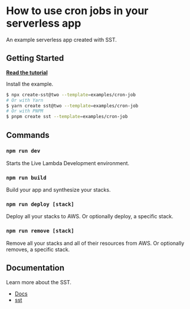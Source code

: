 # How to use cron jobs in your serverless app

An example serverless app created with SST.

## Getting Started

[**Read the tutorial**](https://sst.dev/examples/how-to-use-cron-jobs-in-your-serverless-app.html)

Install the example.

```bash
$ npx create-sst@two --template=examples/cron-job
# Or with Yarn
$ yarn create sst@two --template=examples/cron-job
# Or with PNPM
$ pnpm create sst --template=examples/cron-job
```

## Commands

### `npm run dev`

Starts the Live Lambda Development environment.

### `npm run build`

Build your app and synthesize your stacks.

### `npm run deploy [stack]`

Deploy all your stacks to AWS. Or optionally deploy, a specific stack.

### `npm run remove [stack]`

Remove all your stacks and all of their resources from AWS. Or optionally removes, a specific stack.

## Documentation

Learn more about the SST.

- [Docs](https://docs.sst.dev/)
- [sst](https://docs.sst.dev/packages/sst)
